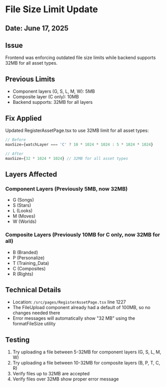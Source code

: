 # File Size Limit Update

## Date: June 17, 2025

## Issue
Frontend was enforcing outdated file size limits while backend supports 32MB for all asset types.

## Previous Limits
- Component layers (G, S, L, M, W): 5MB
- Composite layer (C only): 10MB
- Backend supports: 32MB for all layers

## Fix Applied
Updated RegisterAssetPage.tsx to use 32MB limit for all asset types:

```javascript
// Before
maxSize={watchLayer === 'C' ? 10 * 1024 * 1024 : 5 * 1024 * 1024}

// After
maxSize={32 * 1024 * 1024} // 32MB for all asset types
```

## Layers Affected
### Component Layers (Previously 5MB, now 32MB)
- G (Songs)
- S (Stars)
- L (Looks)
- M (Moves)
- W (Worlds)

### Composite Layers (Previously 10MB for C only, now 32MB for all)
- B (Branded)
- P (Personalize)
- T (Training_Data)
- C (Composites)
- R (Rights)

## Technical Details
- Location: `/src/pages/RegisterAssetPage.tsx` line 1227
- The FileUpload component already had a default of 100MB, so no changes needed there
- Error messages will automatically show "32 MB" using the formatFileSize utility

## Testing
1. Try uploading a file between 5-32MB for component layers (G, S, L, M, W)
2. Try uploading a file between 10-32MB for composite layers (B, P, T, C, R)
3. Verify files up to 32MB are accepted
4. Verify files over 32MB show proper error message